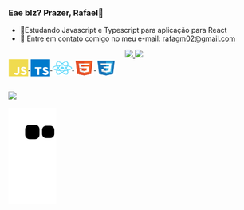 ### Eae blz? Prazer, Rafael👋
- 🌱Estudando Javascript e Typescript para aplicação para React
- 💬 Entre em contato comigo no meu e-mail: rafagm02@gmail.com
<div align="center" >
  <a href="https://github.com/rafaelzagui">
  <img height="200em" src="https://github-readme-stats.vercel.app/api?username=rafaelzagui&show_icons=true&theme=radical&include_all_commits=true&count_private=true"/>
  <img height="200em" src="https://github-readme-stats.vercel.app/api/top-langs/?username=rafaelzagui&layout=compact&langs_count=7&theme=radical"/>
</div>
<div style="display: inline_block">
  <img align="center" alt="Rafa-Js" height="35" width="40" src="https://raw.githubusercontent.com/devicons/devicon/master/icons/javascript/javascript-plain.svg">
  <img align="center" alt="Rafa-Ts" height="35" width="40" src="https://raw.githubusercontent.com/devicons/devicon/master/icons/typescript/typescript-plain.svg">
  <img align="center" alt="Rafa-React" height="30" width="40" src="https://raw.githubusercontent.com/devicons/devicon/master/icons/react/react-original.svg">
  <img align="center" alt="Rafa-HTML" height="30" width="40" src="https://raw.githubusercontent.com/devicons/devicon/master/icons/html5/html5-original.svg">
  <img align="center" alt="Rafa-CSS" height="30" width="40" src="https://raw.githubusercontent.com/devicons/devicon/master/icons/css3/css3-original.svg">
</div>
  
  ##
<div> 
  <a href="https://www.linkedin.com/in/rafael-zagui-camargo-5013171ba" target="_blank"><img src="https://img.shields.io/badge/-LinkedIn-%230077B5?style=for-the-badge&logo=linkedin&logoColor=white" target="_blank"></a> 
 
  ![Snake animation](https://github.com/rafaelzagui/rafaelzagui/blob/output/github-contribution-grid-snake.svg)
 
</div>




